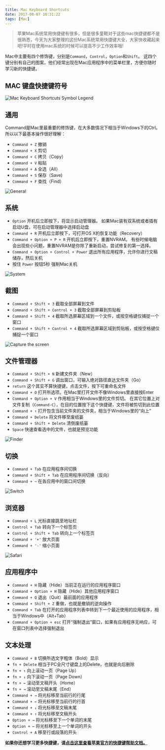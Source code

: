 ```yaml
---
title: Mac Keyboard Shortcuts
date: 2017-08-07 10:31:22
tags: [Mac]
---
```


> 苹果Mac系统常用快捷键有很多，但是很多童鞋对于这些mac快捷键都不是很熟悉，今天为大家整理的这份Mac系统常用快捷键大全，大家快收藏起来吧!平时在使用mac系统的时候可以提高不少工作效率哦!

Mac中主要有四个修饰键，分别是`Command`，`Control`，`Option`和`Shift`。
这四个键分别有自己的图案，他们经常出现在Mac应用程序中的菜单栏里，方便你随时学习新的快捷键。

## MAC 键盘快捷键符号

![Mac Keyboard Shortcuts Symbol Legend](bf74de6b-c1f0-7323-74a7-4042c0e566c1.jpg)

## 通用

Command是Mac里最重要的修饰键，在大多数情况下相当于Windows下的Ctrl。
所以以下最基本操作很好理解：

- `Command + Z` 撤销
- `Command + X` 剪切
- `Command + C` 拷贝（Copy）
- `Command + V` 粘贴
- `Command + A` 全选（All）
- `Command + S` 保存（Save)
- `Command + F` 查找（Find）

![General](51515ea4-d36d-622b-a164-2c3fcef60b1c.jpg)

## 系统

- `Option` 开机后立即按下，将显示启动管理器。
    如果Mac装有双系统或者插有启动U盘，可在启动管理器中选择启动盘
- `Command + R` 开机后立即按下，可打开OS X的恢复功能（Recovery）
- `Command + Option + P + R` 开机后立即按下，重置NVRAM。
    有些时候电脑会出现些小问题，重置NVRAM是你除了重新启动，尝试修复的第一选择。
- `Command + Option + Control + Power` 退出所有应用程序，允许你进行文稿储存，然后关机
- 按住 `Power` 按钮5秒 强制Mac关机

![System](30c4390a-db0d-061b-cc0d-9fe08bc335a3.jpg)

## 截图

- `Command + Shift + 3` 截取全部屏幕到文件
- `Command + Shift + Control + 3` 截取全部屏幕到剪贴板
- `Command + Shift + 4` 截取所选屏幕区域到一个文件，或按空格键仅捕捉一个窗口
- `Command + Shift + Control + 4` 截取所选屏幕区域到剪贴板，或按空格键仅捕捉一个窗口

![Capture the screen](87180b21-818c-1007-835a-e3e5a810b3b0.jpg)

## 文件管理器

- `Command + Shift + N` 新建文件夹（New）
- `Command + Shift + G` 调出窗口，可输入绝对路径直达文件夹（Go）
- `return` 这个其实不算快捷键，点击文件，按下可重命名文件
- `Command + O` 打开所选项。在Mac里打开文件不像Windows里直接按Enter
- `Command + Option + V` 作用相当于Windows里的文件剪切。
    在其它位置上对文件复制（`Command-C`），在目的位置按下这个快捷键，文件将被剪切到此位置
- `Command + ↑` 打开包含当前文件夹的文件夹，相当于Windows里的“向上”
- `Command + Delete` 将文件移至废纸篓
- `Command + Shift + Delete` 清倒废纸篓
- `Space` 快速查看选中的文件，也就是预览功能

![Finder](b50cb298-346f-4273-032f-e6f2860ed578.jpg)

## 切换

- `Command + Tab` 在应用程序间切换
- `Command + Shift + Tab` 在应用程序间切换（反向）
- `Command + ~` 在各应用中的窗口间切换

![Switch](6e814e0a-a4c1-33a1-6123-929094eedfc2.jpg)

## 浏览器

- `Command + L` 光标直接跳至地址栏
- `Control + Tab` 转向下一个标签页
- `Control + Shift + Tab` 转向上一个标签页
- `Command + '+'` 放大页面
- `Command + '-'` 缩小页面

![Safari](f1878a65-814d-44c7-f32b-c2a6e4f625d6.jpg)

## 应用程序中

- `Command + H` 隐藏（Hide）当前正在运行的应用程序窗口
- `Command + Option + H` 隐藏（Hide）其他应用程序窗口
- `Command + Q` 退出（Quit）最前面的应用程序
- `Command + Shift + Z` 重做，也就是撤销的逆向操作
- `Command + Tab` 在打开的应用程序列表中转到下一个最近使用的应用程序，相当于Windows中（Alt+Tab）
- `Command + Option + esc` 打开“强制退出”窗口，如果有应用程序无响应，可在窗口列表中选择强制退出

## 文本处理

- `Command + B` 切换所选文字粗体（Bold）显示
- `fn + Delete` 相当于PC全尺寸键盘上的Delete，也就是向后删除
- `fn + ↑` 向上滚动一页（Page Up）
- `fn + ↓` 向下滚动一页（Page Down）
- `fn + ←` 滚动至文稿开头（Home）
- `fn + →` 滚动至文稿末尾（End）
- `Command + →` 将光标移至当前行的行尾
- `Command + ←` 将光标移至当前行的行首
- `Command + ↓` 将光标移至文稿末尾
- `Command + ↑` 将光标移至文稿开头
- `Option + →` 将光标移至下一个单词的末尾
- `Option + ←` 将光标移至上一个单词的开头
- `Control + A` 移至行或段落的开头

**如果你还想学习更多快捷键，请[点击这里查看苹果官方的快捷键帮助文档。](https://support.apple.com/zh-cn/HT201236)**
